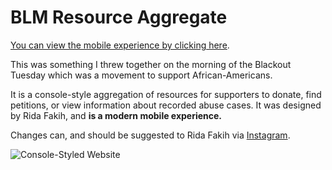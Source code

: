 # BLM Resource Aggregate

[You can view the mobile experience by clicking here](https://ridarf.github.io/blm-resource-aggregation/).

This was something I threw together on the morning of the Blackout Tuesday which was a movement to support African-Americans.

It is a console-style aggregation of resources for supporters to donate, find petitions, or view information about recorded abuse cases.
It was designed by Rida Fakih, and **is a modern mobile experience.**

Changes can, and should be suggested to Rida Fakih via [Instagram](https://instagram.com/rida.rf).

![Console-Styled Website](https://i.imgur.com/KBWrdnO.png)
